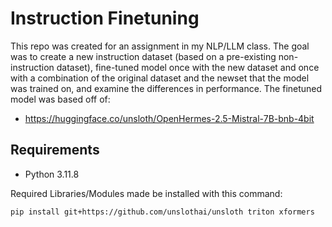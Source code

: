 # Instruction Finetuning 
This repo was created for an assignment in my NLP/LLM class. The goal was to create a new instruction dataset (based on a pre-existing non-instruction dataset), fine-tuned model once with the new dataset and once with a combination of
the original dataset and the newset that the model was trained on, and examine the differences in performance.
The finetuned model was based off of:
 - https://huggingface.co/unsloth/OpenHermes-2.5-Mistral-7B-bnb-4bit
## Requirements
 - Python 3.11.8

Required Libraries/Modules made be installed with this command:
```
pip install git+https://github.com/unslothai/unsloth triton xformers
```
